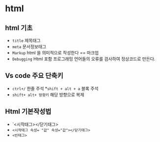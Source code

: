 # html
## html 기초
* `title`  제목태그
* `meta` 문서정보태그
* `Markup` html 을 의미적으로 작성한다 == 마크업
* `Debugging` Html 포함 프로그래밍 언어들의 오류를 검사하여 정상코드로 만든다.
## Vs code 주요 단축키
* `ctrl+/` 한줄 주석
*`shift + alt + a` 블록 주석
* `shift+ alt+ 방향키` 해당 방향으로 복제
## Html 기본작성법
* `<시작태그></닫기태그>
* `<시작태그 속성= "값" 속성="값"></닫기태그>`
* `<빈태그>`